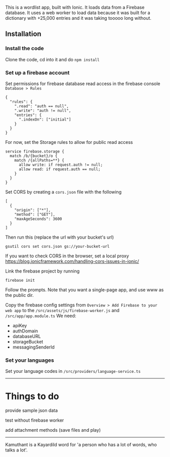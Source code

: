 This is a wordlist app, built with Ionic. It loads data from a Firebase database. It uses a web worker to load data because it was built for a dictionary with +25,000 entries and it was taking tooooo long without.

## Installation


### Install the code

Clone the code, cd into it and do `npm install`


### Set up a firebase account

Set permissions for firebase database read access in the firebase console `Database > Rules`

    {
      "rules": {
        ".read": "auth == null",
        ".write": "auth != null",
        "entries": {
          ".indexOn": ["initial"]
        }
      }
    }

For now, set the Storage rules to allow for public read access

    service firebase.storage {
      match /b/{bucket}/o {
        match /{allPaths=**} {
          allow write: if request.auth != null;
          allow read: if request.auth == null;
        }
      }
    }


Set CORS by creating a `cors.json` file with the following

```
[
  {
    "origin": ["*"],
    "method": ["GET"],
    "maxAgeSeconds": 3600
  }
]
```

Then run this (replace the url with your bucket's url)

    gsutil cors set cors.json gs://your-bucket-url

If you want to check CORS in the browser, set a local proxy
https://blog.ionicframework.com/handling-cors-issues-in-ionic/

Link the firebase project by running

    firebase init

Follow the prompts. Note that you want a single-page app, and use www as the public dir.


Copy the firebase config settings from `Overview > Add Firebase to your web app` to the `/src/assets/js/firebase-worker.js` and `/src/app/app.module.ts` We need: 

- apiKey
- authDomain
- databaseURL
- storageBucket
- messagingSenderId



### Set your languages

Set your language codes in `/src/providers/language-service.ts`

 

-----

# Things to do 

provide sample json data

test without firebase worker

add attachment methods (save files and play)


-----

Kamuthant is a Kayardild word for 'a person who has a lot of words, who talks a lot'. 
